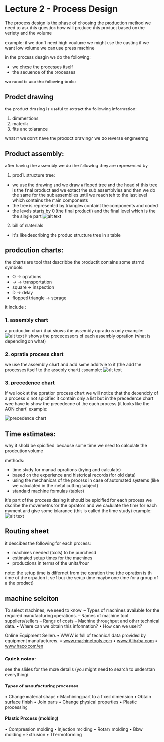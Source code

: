 # Lecture 2 - Process Design

The process design is the phase of choosing the production method
we need to ask this question how will produce this product based on the veriety and the volume

example: if we don't need high voulume we might use the casting if we want low volume we can use press machine

in the process desgin we do the following:
* we chose the processes itself
* the sequence of the processes

we need to use the following tools:

## Prodct drawing

the product drasing is useful to extract the following information:
1. dimmentions
2. materila
3. fits and tolarance

what if we don't have the proddct drawing? we do reverse engineering

## Product assembly:
after having the assembly we do the following
they are represented by 
1. prod1. structure tree:
  * we use the drawing and we draw a floped tree and the head of this tree is the final product and we extact the sub assemblyies and then we do the same for the sub assemblies until we reach teh to the last level which contains the main components
  * the tree is represented by triangles containt the components and coded
  * the levels starts by 0 (the final producti) and the final level which is the the single part
![alt text](image-1.png)

2. bill of materials
  * it's like describing the produc structure tree in a table

## prodcution charts:

the charts are tool that describbe the productit contains some starnd symbols:
* O -> oprations
* -> -> transportation
* square -> inspection
* D -> delay
* flopped triangle -> storage

it include :
### 1. assembly chart
a production chart that shows the assembly oprations only example:  
![alt text](image-3.png)
it shows the prececessors of each assembly opration (what is depending on what)

### 2. opratin process chart

we use the assembly chart and add some additvie to it (the add the processes itself to the assebly chart)
esxample:
![alt text](image-4.png)

### 3. precedence chart

If we look at the ppration process chart we will notice that the dependciy of a process is not spicified it contain only a list
but in the precedence chart wee have to show the precedecne of the each process (it looks like the AON chart)
example:

![precedence chart](image-5.png)


## Time estimates:
why it shold be spicified: because some time we need to calculate the prodcution volume

methods:
* time study for manual oprations (trying and calculate)
* based on the experience and historical records (for old data)
* using the mechanicas of the process in case of automated systems (like we calculated in the metal cutting subject)
*  standard machine formulas (tables)

it's part of the process desing it should be spicified for each process we dscribe the movemetns for the oprators and we caclulate the time for each mvment and give some tolarance (this is called the time study)
example:
![alt text](image-6.png)

## Routing sheet

it descibes the following for each process:
* machines needed (tools) to be purrchesd
* estimated setup times for the machines
* productions in terms of the units/hour

note: the setup time is differnet from the opration time (the opration is th time of the orpation it self but the setup time maybe one time for a group of a the product)

## machine selciton 

To select machines, we need to know:
– Types of machines available for the required
manufacturing operations.
– Names of machine tool suppliers/sellers
– Range of costs
– Machine throughput and other technical data.
• Where can we obtain this information?
• How can we use it?

Online Equipment Sellers
• WWW is full of technical data provided by
equipment manufacturers.
• www.machinetools.com
• www.Alibaba.com
• www.haco.com/en

### Quick notes:
see the slides for the more details (you might need to search to understan everything)

#### Types of manufacturing processes

• Change material shape
• Machining part to a fixed dimension
• Obtain surface finish
• Join parts
• Change physical properties
• Plastic processing

#### Plastic Process (molding)
• Compression molding
• Injection molding
• Rotary molding
• Blow molding
• Extrusion
• Thermoforming

